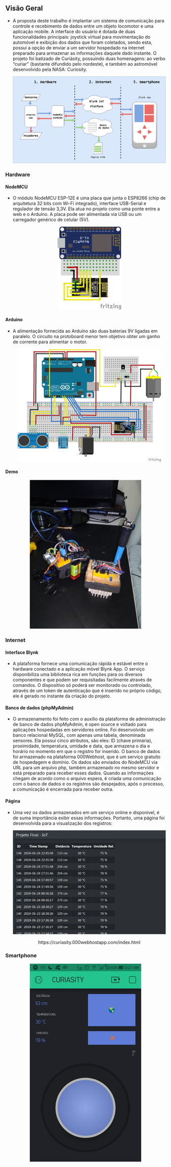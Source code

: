 ## Visão Geral
* A proposta deste trabalho é implantar um sistema de comunicação para controle e recebimento de dados entre um objeto locomotor e uma aplicação mobile. A interface do usuário é dotada de duas funcionalidades principais: joystick virtual para movimentação do automóvel e exibição dos dados que foram coletados, sendo esta, possui a opção de enviar a um servidor hospedado na internet preparado para armazenar as informações daquele dado instante.	O projeto foi batizado de Curiásity, possuindo duas homenagens: ao verbo “curiar” (bastante difundido pelo nordeste), e também ao astromóvel desenvolvido pela NASA: Curiosity.

  <p align="center">
    <img src="https://github.com/cardosorrenan/iot-ufc/blob/master/curiasity/img/schema.png" width="600">
  </p>
  
### Hardware

#### NodeMCU 
* O módulo NodeMCU ESP-12E é uma placa que junta o ESP8266 (chip de arquitetura 32 bits com Wi-Fi integrado), interface USB-Serial e regulador de tensão 3,3V. Ela atua no projeto como uma ponte entre a web e o Arduino. A placa pode ser alimentada via USB ou um carregador genérico de celular (5V).

  <p align="center">
    <img src="https://github.com/cardosorrenan/iot-ufc/blob/master/curiasity/img/node.png" width="200">
  </p>
  
#### Arduino
* A alimentação fornecida ao Arduíno são duas baterias 9V ligadas em paralelo. 
O circuito na protoboard menor tem objetivo obter um ganho de corrente para alimentar o motor.

  <p align="center">
    <img src="https://github.com/cardosorrenan/iot-ufc/blob/master/curiasity/img/arduino.png" width="450">
  </p>

#### Demo

  <p align="center">
    <img src="https://github.com/cardosorrenan/iot-ufc/blob/master/curiasity/img/hardware.jpeg" width="350">
  </p>

### Internet

#### Interface Blynk
* A plataforma fornece uma comunicação rápida e estável entre o hardware conectado e a aplicação móvel Blynk App. O serviço disponibiliza uma biblioteca rica em funções para os diversos componentes e que podem ser requisitadas facilmente através de comandos. O dispositivo só poderá ser monitorado ou controlado, através de um token de autenticação que é inserido no próprio código, ele é gerado no instante da criação do projeto. 

#### Banco de dados (phpMyAdmin)
* O armazenamento foi feito com o auxílio da plataforma de administração de banco de dados phpMyAdmin, é open source e voltado para aplicações hospedadas em servidores online. Foi desenvolvido um banco relacional MySQL, com apenas uma tabela, denominada sensores. Ela possui cinco atributos, são eles: ID (chave primária), proximidade, temperatura, umidade e data, que armazena o dia e horário no momento em que o registro for inserido. O banco de dados foi armazenado na plataforma 000Webhost, que é um serviço gratuito de hospedagem e domínio.
    Os dados são enviados do NodeMCU via URL para um arquivo php, também armazenado no mesmo servidor e está preparado para receber esses dados. Quando as informações chegam de acordo como o arquivo espera, é criada uma comunicação com o banco de dados e os registros são despejados, após o processo, a comunicação é encerrada para receber outra.

#### Página
* Uma vez os dados armazenados em um serviço online e disponível, é de suma importância exibir essas informações. Portanto, uma página foi desenvolvida para a visualização dos registros:

  <p align="center">
    <img src="https://github.com/cardosorrenan/iot-ufc/blob/master/curiasity/img/page.png" width="500">
  </p>
  <p align="center">
    https://curiasity.000webhostapp.com/index.html
  </p>

### Smartphone
  <p align="center">
    <img src="https://github.com/cardosorrenan/iot-ufc/blob/master/curiasity/img/blynk.jpeg" width="350">
  </p>
